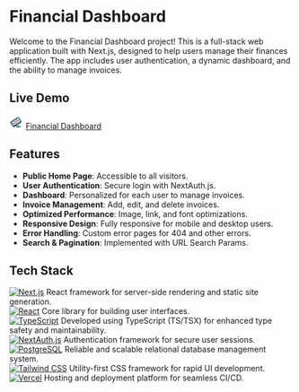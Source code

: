 # Financial Dashboard

Welcome to the Financial Dashboard project! This is a full-stack web application built with Next.js, designed to help users manage their finances efficiently. The app includes user authentication, a dynamic dashboard, and the ability to manage invoices.

## Live Demo

[<img alt="Financial Dashboard logo" src="./public/logo.png" width="25"/>](https://nextjs-dashboard-snowy-seven.vercel.app/) [Financial Dashboard](https://nextjs-dashboard-snowy-seven.vercel.app/)

## Features

- **Public Home Page**: Accessible to all visitors.
- **User Authentication**: Secure login with NextAuth.js.
- **Dashboard**: Personalized for each user to manage invoices.
- **Invoice Management**: Add, edit, and delete invoices.
- **Optimized Performance**: Image, link, and font optimizations.
- **Responsive Design**: Fully responsive for mobile and desktop users.
- **Error Handling**: Custom error pages for 404 and other errors.
- **Search & Pagination**: Implemented with URL Search Params.

## Tech Stack

[<img alt="Next.js" src="https://img.shields.io/badge/-Next.js-000000?style=flat-square&logo=next.js&logoColor=white" height="25">](https://nextjs.org/) React framework for server-side rendering and static site generation.  
[<img alt="React" src="https://img.shields.io/badge/-React-45b8d8?style=flat-square&logo=react&logoColor=white" height="25">](https://reactjs.org/) Core library for building user interfaces.  
[<img alt="TypeScript" src="https://img.shields.io/badge/-TypeScript-007ACC?style=flat-square&logo=typescript&logoColor=white" height="25">](https://www.typescriptlang.org/) Developed using TypeScript (TS/TSX) for enhanced type safety and maintainability.  
[<img alt="NextAuth.js" src="https://img.shields.io/badge/-NextAuth.js-000000?style=flat-square&logo=auth0&logoColor=white" height="25">](https://next-auth.js.org/) Authentication framework for secure user sessions.  
[<img alt="PostgreSQL" src="https://img.shields.io/badge/-PostgreSQL-336791?style=flat-square&logo=postgresql&logoColor=white" height="25">](https://www.postgresql.org/) Reliable and scalable relational database management system.  
[<img alt="Tailwind CSS" src="https://img.shields.io/badge/-Tailwind%20CSS-38B2AC?style=flat-square&logo=tailwind-css&logoColor=white" height="25">](https://tailwindcss.com/) Utility-first CSS framework for rapid UI development.  
[<img alt="Vercel" src="https://img.shields.io/badge/-Vercel-000000?style=flat-square&logo=vercel&logoColor=white" height="25">](https://vercel.com/) Hosting and deployment platform for seamless CI/CD.
